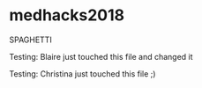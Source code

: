 # medhacks2018
SPAGHETTI

Testing: Blaire just touched this file and changed it

Testing: Christina just touched this file ;)